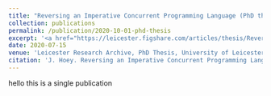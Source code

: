 ```yaml
---
title: "Reversing an Imperative Concurrent Programming Language (PhD thesis)"
collection: publications
permalink: /publication/2020-10-01-phd-thesis
excerpt: '<a href="https://leicester.figshare.com/articles/thesis/Reversing_an_Imperative_Concurrent_Programming_Language/12656219">[URL]</a>'
date: 2020-07-15
venue: 'Leicester Research Archive, PhD Thesis, University of Leicester'
citation: 'J. Hoey. Reversing an Imperative Concurrent Programming Language. PhD Thesis, University of Leicester. 2020.'
---
```

hello this is a single publication
